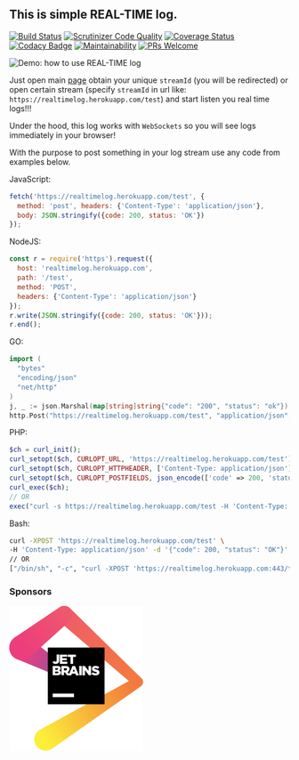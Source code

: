 This is simple REAL-TIME log.
-
[![Build Status](https://travis-ci.org/cn007b/log.svg?branch=master)](https://travis-ci.org/cn007b/log)
[![Scrutinizer Code Quality](https://scrutinizer-ci.com/g/cn007b/log/badges/quality-score.png?b=master)](https://scrutinizer-ci.com/g/cn007b/log/?branch=master)
[![Coverage Status](https://coveralls.io/repos/github/cn007b/log/badge.svg?branch=master)](https://coveralls.io/github/cn007b/log?branch=master)
[![Codacy Badge](https://api.codacy.com/project/badge/Grade/1b5adb99d453499e88aa9e4b7314e979)](https://www.codacy.com/app/cn007b/log?utm_source=github.com&amp;utm_medium=referral&amp;utm_content=cn007b/log&amp;utm_campaign=Badge_Grade)
[![Maintainability](https://api.codeclimate.com/v1/badges/e1b69241abdf0aa0b4cf/maintainability)](https://codeclimate.com/github/cn007b/log/maintainability)
[![PRs Welcome](https://img.shields.io/badge/PRs-welcome-brightgreen.svg?style=flat-square)](http://makeapullrequest.com)

![Demo: how to use REAL-TIME log](/public/i/demo.gif)

Just open main [page](https://realtimelog.herokuapp.com)
obtain your unique `streamId` (you will be redirected)
or open certain stream (specify `streamId` in url like: `https://realtimelog.herokuapp.com/test`)
and start listen you real time logs!!!

Under the hood, this log works with `WebSockets` so you will see logs immediately in your browser!

With the purpose to post something in your log stream use any code from examples below.

JavaScript:

````javascript
fetch('https://realtimelog.herokuapp.com/test', {
  method: 'post', headers: {'Content-Type': 'application/json'},
  body: JSON.stringify({code: 200, status: 'OK'})
});
````

NodeJS:

````javascript
const r = require('https').request({
  host: 'realtimelog.herokuapp.com',
  path: '/test',
  method: 'POST',
  headers: {'Content-Type': 'application/json'}
});
r.write(JSON.stringify({code: 200, status: 'OK'}));
r.end();
````

GO:

````go
import (
  "bytes"
  "encoding/json"
  "net/http"
)
j, _ := json.Marshal(map[string]string{"code": "200", "status": "ok"})
http.Post("https://realtimelog.herokuapp.com/test", "application/json", bytes.NewBuffer(j))
````

PHP:

````php
$ch = curl_init();
curl_setopt($ch, CURLOPT_URL, 'https://realtimelog.herokuapp.com/test');
curl_setopt($ch, CURLOPT_HTTPHEADER, ['Content-Type: application/json']);
curl_setopt($ch, CURLOPT_POSTFIELDS, json_encode(['code' => 200, 'status' => 'OK']));
curl_exec($ch);
// OR
exec("curl -s https://realtimelog.herokuapp.com/test -H 'Content-Type: application/json' -d '".json_encode(['code' => 200])."'");
````

Bash:

````bash
curl -XPOST 'https://realtimelog.herokuapp.com/test' \
-H 'Content-Type: application/json' -d '{"code": 200, "status": "OK"}'
// OR
["/bin/sh", "-c", "curl -XPOST 'https://realtimelog.herokuapp.com:443/test' -H 'Content-Type: application/json' -d '{\"code\": 200, \"status\": \"ok\"}'"]
````

### Sponsors

[![JetBrains](/public/i/jetbrains.svg)](https://www.jetbrains.com/)
